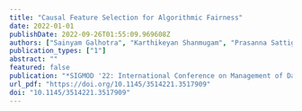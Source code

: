 ```yaml
---
title: "Causal Feature Selection for Algorithmic Fairness"
date: 2022-01-01
publishDate: 2022-09-26T01:55:09.969608Z
authors: ["Sainyam Galhotra", "Karthikeyan Shanmugam", "Prasanna Sattigeri", "Kush R. Varshney"]
publication_types: ["1"]
abstract: ""
featured: false
publication: "*SIGMOD '22: International Conference on Management of Data, Philadelphia, PA, USA, June 12 - 17, 2022*"
url_pdf: "https://doi.org/10.1145/3514221.3517909"
doi: "10.1145/3514221.3517909"
---
```


